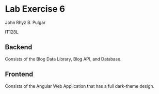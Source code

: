 # Lab Exercise 6
John Rhyz B. Pulgar

IT128L

## Backend

Consists of the Blog Data Library, Blog API, and Database.

## Frontend

Consists of the Angular Web Application that has a full dark-theme design.
